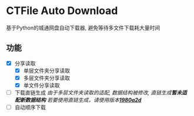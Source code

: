 # CTFile Auto Download
基于Python的城通网盘自动下载器, 避免等待多文件下载耗大量时间

## 功能
- [X] 分享读取
    - [X] 单层文件夹分享读取
    - [X] 多层文件夹分享读取
    - [X] 单文件分享读取
- [ ] 下载直链生成 *由于多层文件夹读取的适配, 数据结构被修改, 直链生成**暂未适配新数据结构** 若要使用直链生成，请使用版本[**1980a2d**](https://github.com/haarlemmer/CTFile-Auto-Download/commit/1980a2da776566a4668400a8f92f6cd5ee80f2c4)*
- [ ] 自动顺序下载
